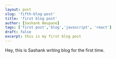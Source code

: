 ```yaml
---
layout: post
slug: 'fifth-blog-post'
title: 'first blog post'
author: [Sashank Neupane]
tags: ['first post','blog','javascript', 'react']
draft: false
excerpt: this is my first blog post
---
```


Hey, this is Sashank writing blog for the first time.